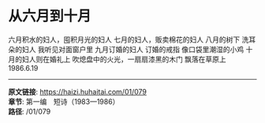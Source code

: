# 从六月到十月

六月积水的妇人，囤积月光的妇人
七月的妇人，贩卖棉花的妇人
八月的树下
洗耳朵的妇人
我听见对面窗户里
九月订婚的妇人
订婚的戒指
像口袋里潮湿的小鸡
十月的妇人则在婚礼上
吹熄盘中的火光，一扇扇漆黑的木门
飘落在草原上
1986.6.19

---

**原文链接**: https://haizi.huhaitai.com/01/079  
**章节**: 第一编　短诗（1983—1986）  
**路径**: /01/079
